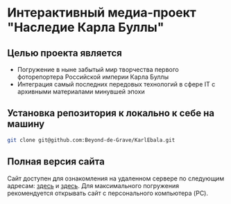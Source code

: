 # Интерактивный медиа-проект "Наследие Карла Буллы"

## Целью проекта является

+ Погружение в ныне забытый мир творчества первого фоторепортера Российской империи Карла Буллы
+ Интеграция самый последних передовых технологий в сфере IT с архивными материалами минувшей эпохи

## Установка репозитория к локально к себе на машину
```bash
git clone git@github.com:Beyond-de-Grave/KarlEbala.git
```

## Полная версия сайта 

Сайт доступен для ознакомления на удаленном сервере по следующим адресам: [здесь][citeDomain] и [здесь][citeIp].
Для максимального погружения рекомендуется открывать сайт с персонального компьютера (PC).

[citeIp]: http://141.95.1.217/ "Karl Bulla life"
[citeDomain]: http://www.karl-bulla.life/ "Karl Bulla life"
